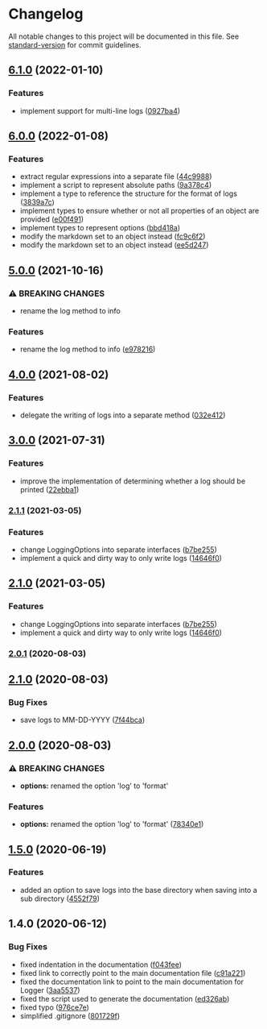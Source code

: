 # Changelog

All notable changes to this project will be documented in this file. See [standard-version](https://github.com/conventional-changelog/standard-version) for commit guidelines.

## [6.1.0](https://github.com/norviah/logger/compare/v6.0.0...v6.1.0) (2022-01-10)


### Features

* implement support for multi-line logs ([0927ba4](https://github.com/norviah/logger/commit/0927ba46fa8d6983ed3abda246f164995eb6cafa))

## [6.0.0](https://github.com/norviah/logger/compare/v5.0.0...v6.0.0) (2022-01-08)


### Features

* extract regular expressions into a separate file ([44c9988](https://github.com/norviah/logger/commit/44c9988f1f5811f1208888a8dcf7d492d0b79cef))
* implement a script to represent absolute paths ([9a378c4](https://github.com/norviah/logger/commit/9a378c4313c3f4d286e7ee6143c8701728b1fa03))
* implement a type to reference the structure for the format of logs ([3839a7c](https://github.com/norviah/logger/commit/3839a7c3270755602971b773601ae86c130c38cb))
* implement types to ensure whether or not all properties of an object are provided ([e00f491](https://github.com/norviah/logger/commit/e00f491baeb6abb524c8be3d9cfdba6e9ad443ed))
* implement types to represent options ([bbd418a](https://github.com/norviah/logger/commit/bbd418af4bf48ec82612851c2f686cf0128bcb78))
* modify the markdown set to an object instead ([fc9c6f2](https://github.com/norviah/logger/commit/fc9c6f29790eac5e117105150bf4a3c8342c5ffb))
* modify the markdown set to an object instead ([ee5d247](https://github.com/norviah/logger/commit/ee5d2473e90389fc0217b37b5e259916b44d9517))

## [5.0.0](https://github.com/norviah/logger/compare/v4.0.0...v5.0.0) (2021-10-16)


### ⚠ BREAKING CHANGES

* rename the log method to info

### Features

* rename the log method to info ([e978216](https://github.com/norviah/logger/commit/e9782165b8cd08700d846dd795c6f76005e40524))

## [4.0.0](https://github.com/norviah/logger/compare/v3.0.0...v4.0.0) (2021-08-02)


### Features

* delegate the writing of logs into a separate method ([032e412](https://github.com/norviah/logger/commit/032e4120e31a3fdc8c732fca7f98b4a697040840))

## [3.0.0](https://github.com/norviah/logger/compare/v2.1.1...v3.0.0) (2021-07-31)


### Features

* improve the implementation of determining whether a log should be printed ([22ebba1](https://github.com/norviah/logger/commit/22ebba11c7610df18d1f7fa1e6e1dab337679a35))

### [2.1.1](https://github.com/norviah/logger/compare/v2.0.1...v2.1.1) (2021-03-05)


### Features

* change LoggingOptions into separate interfaces ([b7be255](https://github.com/norviah/logger/commit/b7be25582245fe19042db05e8a6e3bb804480de8))
* implement a quick and dirty way to only write logs ([14646f0](https://github.com/norviah/logger/commit/14646f002bc5cb207842a28d4ff57ef458530622))

## [2.1.0](https://github.com/norviah/logger/compare/v2.0.1...v2.1.0) (2021-03-05)


### Features

* change LoggingOptions into separate interfaces ([b7be255](https://github.com/norviah/logger/commit/b7be25582245fe19042db05e8a6e3bb804480de8))
* implement a quick and dirty way to only write logs ([14646f0](https://github.com/norviah/logger/commit/14646f002bc5cb207842a28d4ff57ef458530622))

### [2.0.1](https://github.com/norviah/logger/compare/v2.1.0...v2.0.1) (2020-08-03)

## [2.1.0](https://github.com/norviah/logger/compare/v2.0.0...v2.1.0) (2020-08-03)


### Bug Fixes

* save logs to MM-DD-YYYY ([7f44bca](https://github.com/norviah/logger/commit/7f44bca48358f39fd0507617cc66dd358b3c4d71))

## [2.0.0](https://github.com/norviah/logger/compare/v1.5.0...v2.0.0) (2020-08-03)


### ⚠ BREAKING CHANGES

* **options:** renamed the option 'log' to 'format'

### Features

* **options:** renamed the option 'log' to 'format' ([78340e1](https://github.com/norviah/logger/commit/78340e1b8bf4b13fff2419f81d8c4718d6a3db4e))

## [1.5.0](https://github.com/norviah/logger/compare/v1.4.0...v1.5.0) (2020-06-19)


### Features

* added an option to save logs into the base directory when saving into a sub directory ([4552f79](https://github.com/norviah/logger/commit/4552f798e5add82285347ee3aeb37ff909a9837e))

## 1.4.0 (2020-06-12)


### Bug Fixes

* fixed indentation in the documentation ([f043fee](https://github.com/norviah/logger/commit/f043fee6354d01ad8e30d1b13a7eb5b13fe5aa68))
* fixed link to correctly point to the main documentation file ([c91a221](https://github.com/norviah/logger/commit/c91a221ec8b06eebf00b54dc6205e6e0db5c37d0))
* fixed the documentation link to point to the main documentation for Logger ([3aa5537](https://github.com/norviah/logger/commit/3aa55379f7292f5118f8b97d11218be80def45d7))
* fixed the script used to generate the documentation ([ed326ab](https://github.com/norviah/logger/commit/ed326ab26f5b70751203070839403a2020366b21))
* fixed typo ([976ce7e](https://github.com/norviah/logger/commit/976ce7e4f857fbfa578fdfb70a557722fe008414))
* simplified .gitignore ([801729f](https://github.com/norviah/logger/commit/801729fd6736d6721bee184cbc25806873703828))
